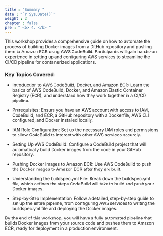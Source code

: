 ```yaml
---
title : "Summary "
date : "`r Sys.Date()`"
weight : 2
chapter : false
pre : " <b> 4. </b> "
---
```


This workshop provides a comprehensive guide on how to automate the process of building Docker images from a GitHub repository and pushing them to Amazon ECR using AWS CodeBuild. Participants will gain hands-on experience in setting up and configuring AWS services to streamline the CI/CD pipeline for containerized applications.

### Key Topics Covered:

+ Introduction to AWS CodeBuild, Docker, and Amazon ECR: Learn the basics of AWS CodeBuild, Docker, and Amazon Elastic Container Registry (ECR), and understand how they work together in a CI/CD pipeline.

+ Prerequisites: Ensure you have an AWS account with access to IAM, CodeBuild, and ECR, a GitHub repository with a Dockerfile, AWS CLI configured, and Docker installed locally.

+ IAM Role Configuration: Set up the necessary IAM roles and permissions to allow CodeBuild to interact with other AWS services securely.

+ Setting Up AWS CodeBuild: Configure a CodeBuild project that will automatically build Docker images from the code in your GitHub repository.

+ Pushing Docker Images to Amazon ECR: Use AWS CodeBuild to push the Docker images to Amazon ECR after they are built.

+ Understanding the buildspec.yml File: Break down the buildspec.yml file, which defines the steps CodeBuild will take to build and push your Docker images.

+ Step-by-Step Implementation: Follow a detailed, step-by-step guide to set up the entire pipeline, from configuring AWS services to writing the buildspec.yml file and deploying the Docker images.

By the end of this workshop, you will have a fully automated pipeline that builds Docker images from your source code and pushes them to Amazon ECR, ready for deployment in a production environment.